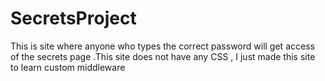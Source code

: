 # SecretsProject
This is site where anyone who types the correct password will get access of the secrets page .This site does not have any CSS , I just made this site to learn custom middleware 
